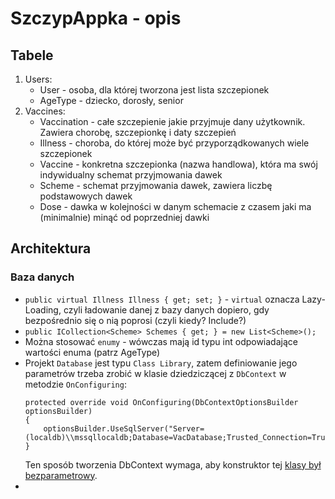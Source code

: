 # SzczypAppka - opis

## Tabele

1. Users:
    * User - osoba, dla której tworzona jest lista szczepionek
    * AgeType - dziecko, dorosły, senior
2. Vaccines:
    * Vaccination - całe szczepienie jakie przyjmuje dany użytkownik. Zawiera chorobę, szczepionkę i daty szczepień
    * Illness - choroba, do której może być przyporządkowanych wiele szczepionek
    * Vaccine - konkretna szczepionka (nazwa handlowa), która ma swój indywidualny schemat przyjmowania dawek
    * Scheme - schemat przyjmowania dawek, zawiera liczbę podstawowych dawek
    * Dose - dawka w kolejności w danym schemacie z czasem jaki ma (minimalnie) minąć od poprzedniej dawki



## Architektura

### Baza danych

* `public virtual Illness Illness { get; set; }` - `virtual` oznacza Lazy-Loading, czyli ładowanie danej z bazy danych dopiero, gdy bezpośrednio się o nią poprosi (czyli kiedy? Include?)
* `public ICollection<Scheme> Schemes { get; } = new List<Scheme>();`
* Można stosować `enumy` - wówczas mają id typu int odpowiadające wartości enuma (patrz AgeType)
* Projekt `Database` jest typu `Class Library`, zatem definiowanie jego parametrów trzeba zrobić w klasie dziedziczącej z `DbContext` w metodzie `OnConfiguring`:
    ```
    protected override void OnConfiguring(DbContextOptionsBuilder optionsBuilder)
	{
		optionsBuilder.UseSqlServer("Server=(localdb)\\mssqllocaldb;Database=VacDatabase;Trusted_Connection=True;MultipleActiveResultSets=true;");
	}
    ```
    Ten sposób tworzenia DbContext wymaga, aby konstruktor tej [klasy był bezparametrowy][link1].
* 















[link1]: https://learn.microsoft.com/en-us/ef/core/cli/dbcontext-creation?tabs=dotnet-core-cli